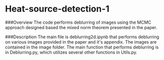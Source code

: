# Heat-source-detection-1

###Overview
The code performs deblurring of images using the MCMC approach designed based the mixed norm theorem presented in the paper.

###Description
The main file is  deblurring2d.ipynb that performs deblurring on various images provided in the paper and it's appendix.
The images  are contained in the image folder. 
The main function that performs deblurring is in Deblurring.py, which utilizes several other functions in Utils.py.
